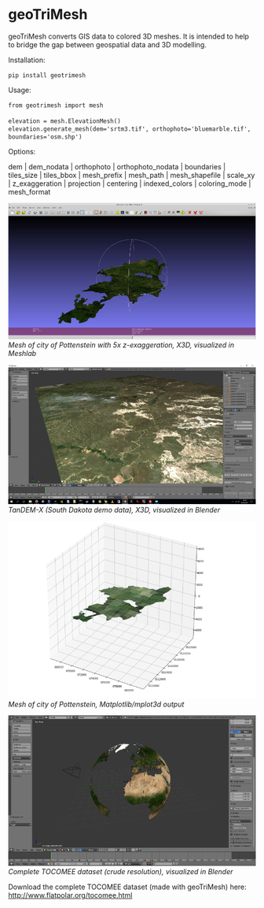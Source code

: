# geoTriMesh


geoTriMesh converts GIS data to colored 3D meshes.
It is intended to help to bridge the gap between geospatial data and 3D modelling.


Installation:

	pip install geotrimesh


Usage:

	from geotrimesh import mesh

	elevation = mesh.ElevationMesh()
	elevation.generate_mesh(dem='srtm3.tif', orthophoto='bluemarble.tif', boundaries='osm.shp')


Options:

dem
| 	dem_nodata
| 	orthophoto
| 	orthophoto_nodata
| 	boundaries
| 	tiles_size
| 	tiles_bbox
| 	mesh_prefix
| 	mesh_path
| 	mesh_shapefile
| 	scale_xy
| 	z_exaggeration
| 	projection
| 	centering
| 	indexed_colors
| 	coloring_mode
| 	mesh_format




![alt text](./demodata/sample2_lq.png "Pottenstein mesh")
*Mesh of city of Pottenstein with 5x z-exaggeration, X3D, visualized in Meshlab*

![alt text](./demodata/sample7_lq.png "Tan-DEM-X")
*TanDEM-X (South Dakota demo data), X3D, visualized in Blender*

![alt text](./demodata/sample6_lq.png "Globe")
*Mesh of city of Pottenstein, Matplotlib/mplot3d output*

![alt text](./demodata/sample5_lq.png "Globe")
*Complete TOCOMEE dataset (crude resolution), visualized in Blender*


Download the complete TOCOMEE dataset (made with geoTriMesh) here: <http://www.flatpolar.org/tocomee.html>




